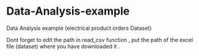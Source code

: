 # Data-Analysis-example
Data Analysis example (electrical product orders Dataset)

Dont forget to edit the path in read_csv function , put the path of the excel file (dataset) where you have downloaded it .
